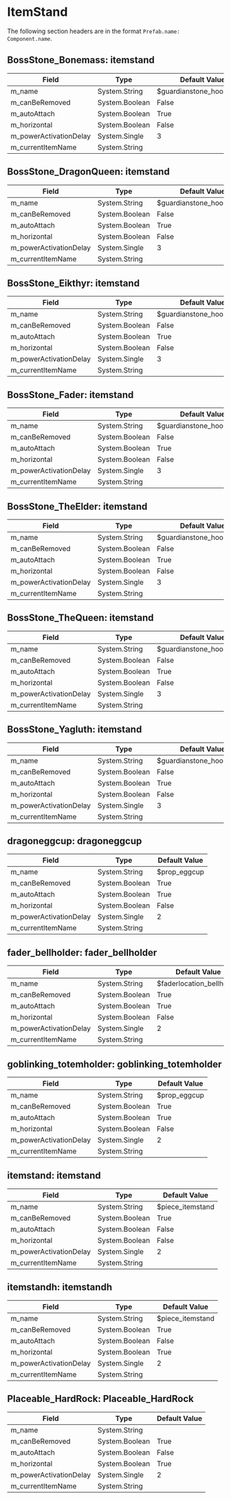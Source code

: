# ItemStand

The following section headers are in the format `Prefab.name: Component.name`.

## BossStone_Bonemass: itemstand

|Field|Type|Default Value|
|-----|----|-------------|
|m_name|System.String|$guardianstone_hook_name|
|m_canBeRemoved|System.Boolean|False|
|m_autoAttach|System.Boolean|True|
|m_horizontal|System.Boolean|False|
|m_powerActivationDelay|System.Single|3|
|m_currentItemName|System.String||

## BossStone_DragonQueen: itemstand

|Field|Type|Default Value|
|-----|----|-------------|
|m_name|System.String|$guardianstone_hook_name|
|m_canBeRemoved|System.Boolean|False|
|m_autoAttach|System.Boolean|True|
|m_horizontal|System.Boolean|False|
|m_powerActivationDelay|System.Single|3|
|m_currentItemName|System.String||

## BossStone_Eikthyr: itemstand

|Field|Type|Default Value|
|-----|----|-------------|
|m_name|System.String|$guardianstone_hook_name|
|m_canBeRemoved|System.Boolean|False|
|m_autoAttach|System.Boolean|True|
|m_horizontal|System.Boolean|False|
|m_powerActivationDelay|System.Single|3|
|m_currentItemName|System.String||

## BossStone_Fader: itemstand

|Field|Type|Default Value|
|-----|----|-------------|
|m_name|System.String|$guardianstone_hook_name|
|m_canBeRemoved|System.Boolean|False|
|m_autoAttach|System.Boolean|True|
|m_horizontal|System.Boolean|False|
|m_powerActivationDelay|System.Single|3|
|m_currentItemName|System.String||

## BossStone_TheElder: itemstand

|Field|Type|Default Value|
|-----|----|-------------|
|m_name|System.String|$guardianstone_hook_name|
|m_canBeRemoved|System.Boolean|False|
|m_autoAttach|System.Boolean|True|
|m_horizontal|System.Boolean|False|
|m_powerActivationDelay|System.Single|3|
|m_currentItemName|System.String||

## BossStone_TheQueen: itemstand

|Field|Type|Default Value|
|-----|----|-------------|
|m_name|System.String|$guardianstone_hook_name|
|m_canBeRemoved|System.Boolean|False|
|m_autoAttach|System.Boolean|True|
|m_horizontal|System.Boolean|False|
|m_powerActivationDelay|System.Single|3|
|m_currentItemName|System.String||

## BossStone_Yagluth: itemstand

|Field|Type|Default Value|
|-----|----|-------------|
|m_name|System.String|$guardianstone_hook_name|
|m_canBeRemoved|System.Boolean|False|
|m_autoAttach|System.Boolean|True|
|m_horizontal|System.Boolean|False|
|m_powerActivationDelay|System.Single|3|
|m_currentItemName|System.String||

## dragoneggcup: dragoneggcup

|Field|Type|Default Value|
|-----|----|-------------|
|m_name|System.String|$prop_eggcup|
|m_canBeRemoved|System.Boolean|True|
|m_autoAttach|System.Boolean|True|
|m_horizontal|System.Boolean|False|
|m_powerActivationDelay|System.Single|2|
|m_currentItemName|System.String||

## fader_bellholder: fader_bellholder

|Field|Type|Default Value|
|-----|----|-------------|
|m_name|System.String|$faderlocation_bellholder|
|m_canBeRemoved|System.Boolean|True|
|m_autoAttach|System.Boolean|True|
|m_horizontal|System.Boolean|False|
|m_powerActivationDelay|System.Single|2|
|m_currentItemName|System.String||

## goblinking_totemholder: goblinking_totemholder

|Field|Type|Default Value|
|-----|----|-------------|
|m_name|System.String|$prop_eggcup|
|m_canBeRemoved|System.Boolean|True|
|m_autoAttach|System.Boolean|True|
|m_horizontal|System.Boolean|False|
|m_powerActivationDelay|System.Single|2|
|m_currentItemName|System.String||

## itemstand: itemstand

|Field|Type|Default Value|
|-----|----|-------------|
|m_name|System.String|$piece_itemstand|
|m_canBeRemoved|System.Boolean|True|
|m_autoAttach|System.Boolean|False|
|m_horizontal|System.Boolean|False|
|m_powerActivationDelay|System.Single|2|
|m_currentItemName|System.String||

## itemstandh: itemstandh

|Field|Type|Default Value|
|-----|----|-------------|
|m_name|System.String|$piece_itemstand|
|m_canBeRemoved|System.Boolean|True|
|m_autoAttach|System.Boolean|False|
|m_horizontal|System.Boolean|True|
|m_powerActivationDelay|System.Single|2|
|m_currentItemName|System.String||

## Placeable_HardRock: Placeable_HardRock

|Field|Type|Default Value|
|-----|----|-------------|
|m_name|System.String||
|m_canBeRemoved|System.Boolean|True|
|m_autoAttach|System.Boolean|False|
|m_horizontal|System.Boolean|True|
|m_powerActivationDelay|System.Single|2|
|m_currentItemName|System.String||

